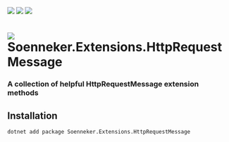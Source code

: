[![](https://img.shields.io/nuget/v/soenneker.extensions.httprequestmessage.svg?style=for-the-badge)](https://www.nuget.org/packages/soenneker.extensions.httprequestmessage/)
[![](https://img.shields.io/github/actions/workflow/status/soenneker/soenneker.extensions.httprequestmessage/publish-package.yml?style=for-the-badge)](https://github.com/soenneker/soenneker.extensions.httprequestmessage/actions/workflows/publish-package.yml)
[![](https://img.shields.io/nuget/dt/soenneker.extensions.httprequestmessage.svg?style=for-the-badge)](https://www.nuget.org/packages/soenneker.extensions.httprequestmessage/)

# ![](https://user-images.githubusercontent.com/4441470/224455560-91ed3ee7-f510-4041-a8d2-3fc093025112.png) Soenneker.Extensions.HttpRequestMessage
### A collection of helpful HttpRequestMessage extension methods

## Installation

```
dotnet add package Soenneker.Extensions.HttpRequestMessage
```
